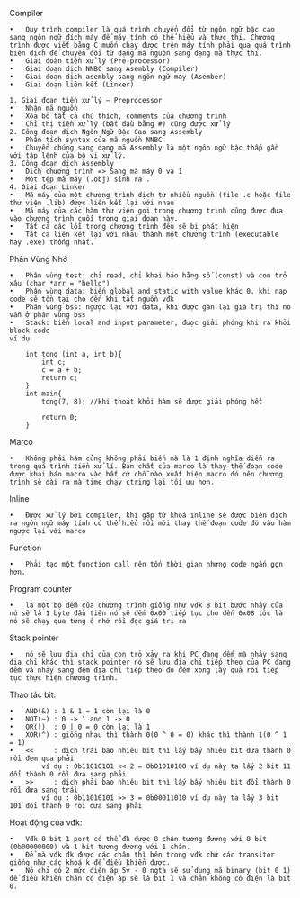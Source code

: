 Compiler

    •   Quy trình compiler là quá trình chuyển đổi từ ngôn ngữ bậc cao sang ngôn ngữ đích máy để máy tính có thể hiểu và thực thi. Chương trình được viết bằng C muốn chạy được trên máy tính phải qua quá trình biên dịch để chuyển đổi từ dạng mã nguồn sang dạng mã thực thi.
    •	Giai đoàn tiền xử lý (Pre-processor)
    •	Giai đoạn dịch NNBC sang Asembly (Compiler)
    •	Giai đoạn dịch asembly sang ngôn ngữ máy (Asember)
    •	Giai đoạn liên kết (Linker)

    1. Giai đoạn tiền xử lý – Preprocessor
    •	Nhận mã nguồn
    •	Xóa bỏ tất cả chú thích, comments của chương trình
    •	Chỉ thị tiền xử lý (bắt đầu bằng #) cũng được xử lý
    2. Công đoạn dịch Ngôn Ngữ Bậc Cao sang Assembly
    •	Phân tích syntax của mã nguồn NNBC
    •	Chuyển chúng sang dạng mã Assembly là một ngôn ngữ bậc thấp gần với tập lệnh của bộ vi xử lý.
    3. Công đoạn dịch Assembly
    •	Dich chương trình => Sang mã máy 0 và 1
    •	Một tệp mã máy (.obj) sinh ra .
    4. Giai đoạn Linker
    •	Mã máy của một chương trình dịch từ nhiều nguồn (file .c hoặc file thư viện .lib) được liên kết lại với nhau 
    •	Mã máy của các hàm thư viện gọi trong chương trình cũng được đưa vào chương trình cuối trong giai đoạn này.
    •	Tất cả các lỗi trong chương trình đều sẽ bị phát hiện
    •   Tất cả liên kết lại với nhau thành một chương trình (executable hay .exe) thống nhất.

Phân Vùng Nhớ

    •   Phân vùng test: chỉ read, chỉ khai báo hằng số (const) và con trỏ xâu (char *arr = "hello")
    •   Phân vùng data: biến global and static with value khác 0. khi nạp code sẽ tồn tại cho đến khi tắt nguồn vđk
    •   Phân vùng bss: ngược lại với data, khi được gán lại giá trị thì nó vẫn ở phân vùng bss
    •   Stack: biến local and input parameter, được giải phóng khi ra khỏi block code
    ví dụ

        int tong (int a, int b){
            int c;
            c = a + b;
            return c;
        }
        int main{
            tong(7, 8); //khi thoát khỏi hàm sẽ được giải phóng hết

            return 0;
        }

Marco 

    •   Không phải hàm củng không phải biến mà là 1 định nghĩa diễn ra trong quá trình tiền xử lí. Bản chất của marco là thay thế đoạn code được khai báo macro vào bất cứ chỗ nào xuất hiện macro đó nên chương trình sẽ dài ra mà time chạy ctring lại tối ưu hơn.

Inline 

    •   Được xử lý bởi compiler, khi gặp từ khoá inline sẽ được biên dịch ra ngôn ngữ máy tính có thể hiểu rồi mới thay thế đoạn code đó vào hàm ngược lại với marco

Function 

    •   Phải tạo một function call nên tốn thời gian nhưng code ngắn gọn hơn.

Program counter 

    •   là một bộ đếm của chương trình giống như vđk 8 bit bước nhảy của nó sẽ là 1 byte đầu tiên nó sẽ đếm 0x00 tiếp tục cho đến 0x08 tức là nó sẽ chạy qua từng ô nhớ rồi đọc giá trị ra

Stack pointer 

    •   nó sẽ lưu địa chỉ của con trỏ xảy ra khi PC đang đếm mà nhảy sang địa chỉ khác thì stack pointer nó sẽ lưu địa chỉ tiếp theo của PC đang đếm và nhảy sang đếm địa chỉ tiếp theo đó đếm xong lấy quả rồi tiếp tục thực hiện chương trình.

Thao tác bit:

    •   AND(&) : 1 & 1 = 1 còn lại là 0
    •   NOT(~) : 0 -> 1 and 1 -> 0
    •   OR(|)  : 0 | 0 = 0 còn lại là 1
    •   XOR(^) : giống nhau thì thành 0(0 ^ 0 = 0) khác thì thành 1(0 ^ 1 = 1)
    •   <<     : dịch trái bao nhiêu bit thì lấy bấy nhiêu bit đưa thành 0 rồi đem qua phải
            ví dụ : 0b11010101 << 2 = 0b01010100 ví dụ này ta lấy 2 bit 11 đổi thành 0 rồi đưa sang phải
    •   >>     : dịch phải bao nhiêu bit thì lấy bấy nhiêu bit đổi thành 0 rồi đưa sang trái
            ví dụ : 0b11010101 >> 3 = 0b00011010 ví dụ này ta lấy 3 bit 101 đổi thành 0 rồi đưa sang phải

Hoạt động của vđk:

    •   Vđk 8 bit 1 port có thể đk được 8 chân tương đương với 8 bit (0b00000000) và 1 bit tương đương với 1 chân.
    •   Để mà vđk đk được các chân thì bên trong vđk chứ các transitor giống như các khoá k để điều khiển được. 
    •   Nó chỉ có 2 mức điện áp 5v - 0 ngta sẽ sử dụng mã binary (bit 0 1) để điều khiển chân có điện áp sẽ là bit 1 và chân không có điện là bit 0.

    


  
